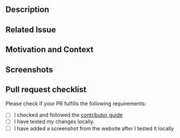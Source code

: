 <!--- Provide a general summary of your changes in the Title above -->

## Description
<!--- Describe your changes in detail -->

## Related Issue
<!--- If suggesting a new feature or change, please discuss it in an issue first -->
<!--- If fixing a bug, there should be an issue describing it with steps to reproduce -->
<!--- Please link to the issue here: -->

## Motivation and Context
<!--- Why is this change required? What problem does it solve? -->
<!--- If it fixes an open issue, please link to the issue here. -->

## Screenshots
<!--  If you are chaging html, css or new resources it is mandatory to add screeshot. -->
<!--  Please add screenshot from *before* and *after* to simply the code review -->

## Pull request checklist

Please check if your PR fulfills the following requirements:
- [ ] I checked and followed the [contributor guide](https://github.com/WomenWhoCode/london/blob/main/CONTRIBUTING.md) 
- [ ] I have tested my changes locally.
- [ ] I have added a screenshot from the website after I tested it locally

<!--  Thanks for sending a pull request! -->